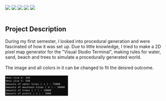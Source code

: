 <img src="https://github.com/Bsktrrl/Bsktrrl.github.io/blob/main/images/MapCreator/MapGenerate1.gif" width="17%"/>  <img src="https://github.com/Bsktrrl/Bsktrrl.github.io/blob/main/images/MapCreator/MapGenerate2.gif" width="17%"/>  <img src="https://github.com/Bsktrrl/Bsktrrl.github.io/blob/main/images/MapCreator/MapGenerate3.gif" width="17%"/>  <img src="https://github.com/Bsktrrl/Bsktrrl.github.io/blob/main/images/MapCreator/MapGenerate4.gif" width="17%"/>  <img src="https://github.com/Bsktrrl/Bsktrrl.github.io/blob/main/images/MapCreator/MapGenerate5.gif" width="17%"/>
<br>
<br>

## Project Description
During my first semester, I looked into procedural generation and were fascinated of how it was set up.
Due to little knowledge, I tried to make a 2D pixel map generator for the "Visual Studio Terminal", making rules for water, sand, beach and trees to simulate a procedurally generated world.
<br>
<br>
The image and all colors in it can be changed to fit the deisred outcome.
<br>
<br>
<img src="https://github.com/Bsktrrl/Bsktrrl.github.io/blob/main/images/MapCreator/Selector.jpg" width="40%"/>
